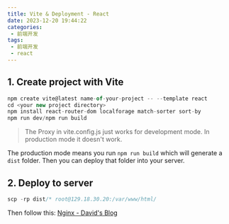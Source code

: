 ```yaml
---
title: Vite & Deployment - React
date: 2023-12-20 19:44:22
categories:
 - 前端开发
tags:
 - 前端开发
 - react
---
```


## 1. Create project with Vite

```js
npm create vite@latest name-of-your-project -- --template react
cd <your new project directory>
npm install react-router-dom localforage match-sorter sort-by
npm run dev/npm run build
```

> The Proxy in vite.config.js just works for development mode. In production mode it doesn't work.

The production mode means you run `npm run build` which will generate a `dist` folder. Then you can deploy that folder into your server. 


## 2. Deploy to server

```js
scp -rp dist/* root@129.18.30.20:/var/www/html/
```

Then follow this: [Nginx - David's Blog](https://davidzhu.xyz/post/build-website/007-nginx/)

